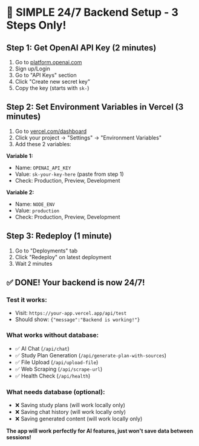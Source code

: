 # 🚀 SIMPLE 24/7 Backend Setup - 3 Steps Only!

## Step 1: Get OpenAI API Key (2 minutes)
1. Go to [platform.openai.com](https://platform.openai.com)
2. Sign up/Login
3. Go to "API Keys" section
4. Click "Create new secret key"
5. Copy the key (starts with `sk-`)

## Step 2: Set Environment Variables in Vercel (3 minutes)
1. Go to [vercel.com/dashboard](https://vercel.com/dashboard)
2. Click your project → "Settings" → "Environment Variables"
3. Add these 2 variables:

**Variable 1:**
- Name: `OPENAI_API_KEY`
- Value: `sk-your-key-here` (paste from step 1)
- Check: Production, Preview, Development

**Variable 2:**
- Name: `NODE_ENV`
- Value: `production`
- Check: Production, Preview, Development

## Step 3: Redeploy (1 minute)
1. Go to "Deployments" tab
2. Click "Redeploy" on latest deployment
3. Wait 2 minutes

## ✅ DONE! Your backend is now 24/7!

### Test it works:
- Visit: `https://your-app.vercel.app/api/test`
- Should show: `{"message":"Backend is working!"}`

### What works without database:
- ✅ AI Chat (`/api/chat`)
- ✅ Study Plan Generation (`/api/generate-plan-with-sources`)
- ✅ File Upload (`/api/upload-file`)
- ✅ Web Scraping (`/api/scrape-url`)
- ✅ Health Check (`/api/health`)

### What needs database (optional):
- ❌ Saving study plans (will work locally only)
- ❌ Saving chat history (will work locally only)
- ❌ Saving generated content (will work locally only)

**The app will work perfectly for AI features, just won't save data between sessions!**
